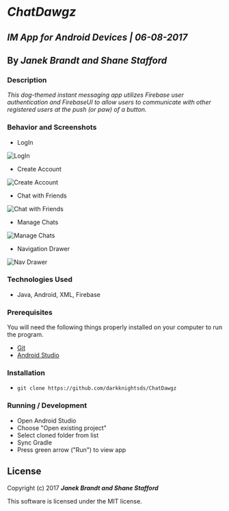 # _ChatDawgz_

## _IM App for Android Devices | 06-08-2017_

## By _**Janek Brandt and Shane Stafford**_

### Description
_This dog-themed instant messaging app utilizes Firebase user authentication and FirebaseUI to allow users to communicate with other registered users at the push (or paw) of a button._

### Behavior and Screenshots

* LogIn

![LogIn](https://user-images.githubusercontent.com/25571782/26991355-db946ce8-4d0e-11e7-9e32-ab37105e299a.png)

* Create Account

![Create Account](https://user-images.githubusercontent.com/25571782/26991351-da2d9c30-4d0e-11e7-81e2-563f9ac29489.png)

* Chat with Friends

![Chat with Friends](https://user-images.githubusercontent.com/25571782/26991356-dcafe904-4d0e-11e7-9411-a97b033af089.png)

* Manage Chats

![Manage Chats](https://user-images.githubusercontent.com/25571782/26991363-ddece772-4d0e-11e7-86fb-0c6adc205a26.png)

* Navigation Drawer

![Nav Drawer](https://user-images.githubusercontent.com/25571782/26991368-e0e695e0-4d0e-11e7-9703-b6ca6af7cca9.png)

### Technologies Used
* Java, Android, XML, Firebase

### Prerequisites

You will need the following things properly installed on your computer to run the program.

* [Git](https://git-scm.com/)
* [Android Studio](https://developer.android.com/studio/index.html)

### Installation

* `git clone https://github.com/darkknightsds/ChatDawgz`

### Running / Development
* Open Android Studio
* Choose "Open existing project"
* Select cloned folder from list
* Sync Gradle
* Press green arrow ("Run") to view app

## License

Copyright (c) 2017 **_Janek Brandt and Shane Stafford_**

This software is licensed under the MIT license.
